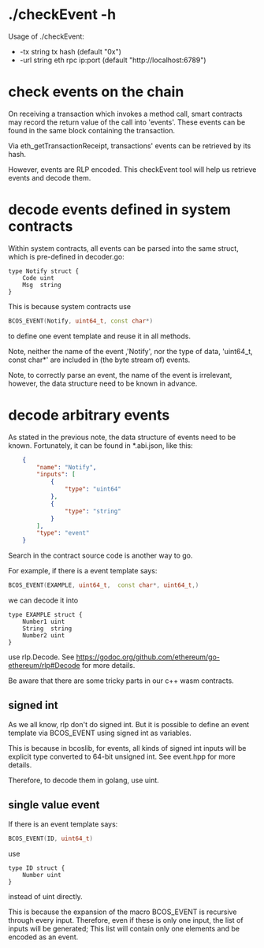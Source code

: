 # ./checkEvent -h
Usage of ./checkEvent:
+  -tx string
    	tx hash (default "0x")
+  -url string
    	eth rpc ip:port (default "http://localhost:6789")

# check events on the chain
On receiving a transaction which invokes a method call, smart contracts may record the return value of the call into 'events'. These events can be found in the same block containing the transaction.

Via eth_getTransactionReceipt, transactions' events can be retrieved by its hash.

However, events are RLP encoded. This checkEvent tool will help us retrieve events and decode them.

# decode events defined in system contracts
Within system contracts, all events can be parsed into the same struct, which is pre-defined in decoder.go:
```golang
type Notify struct {
	Code uint
	Msg  string
}
``` 
This is because system contracts use
```c++
BCOS_EVENT(Notify, uint64_t, const char*)
``` 
to define one event template and reuse it in all methods.

Note, neither the name of the event ,'Notify', nor the type of data, 'uint64_t, const char*' are included in (the byte stream of) events. 

Note, to correctly parse an event, the name of the event is irrelevant, however, the data structure need to be known in advance.

# decode arbitrary events
As stated in the previous note, the data structure of events need to be known. Fortunately,
it can be found in *.abi.json, like this:

```json
    {
        "name": "Notify",
        "inputs": [
            {
                "type": "uint64"
            },
            {
                "type": "string"
            }
        ],
        "type": "event"
    }
```

Search in the contract source code is another way to go.

For example, if there is a event template says:
```c++
BCOS_EVENT(EXAMPLE, uint64_t,  const char*, uint64_t,)
``` 

we can decode it into
```golang
type EXAMPLE struct {
    Number1 uint
    String  string
    Number2 uint
}
``` 
use rlp.Decode. See https://godoc.org/github.com/ethereum/go-ethereum/rlp#Decode for more details.

Be aware that there are some tricky parts in our c++ wasm contracts.

## signed int
As we all know, rlp don't do signed int. But it is possible to define an event template via BCOS_EVENT using signed int as variables. 

This is because in bcoslib, for events, all kinds of signed int inputs will be explicit type converted to 64-bit unsigned int. See event.hpp for more details.

Therefore, to decode them in golang, use uint.

## single value event
If there is an event template says:
```c++
BCOS_EVENT(ID, uint64_t)
``` 

use
```golang
type ID struct {
    Number uint
}
``` 
instead of uint directly.

This is because the expansion of the macro BCOS_EVENT is recursive through every input. Therefore, even if these is only one input, the list of inputs will be generated; This list will contain only one elements and be encoded as an event.